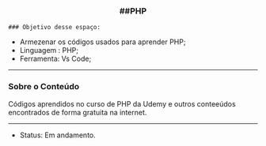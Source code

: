 <div align = "center">
<h3><b>##PHP</b></h3></div>

    ### Objetivo desse espaço:

* Armezenar os códigos usados para aprender PHP;
* Linguagem : PHP;
* Ferramenta: Vs Code;

<hr>

### Sobre o Conteúdo
Códigos aprendidos no curso de PHP da Udemy e outros conteeúdos encontrados de forma gratuita na internet.

<hr>

* Status: Em andamento.
